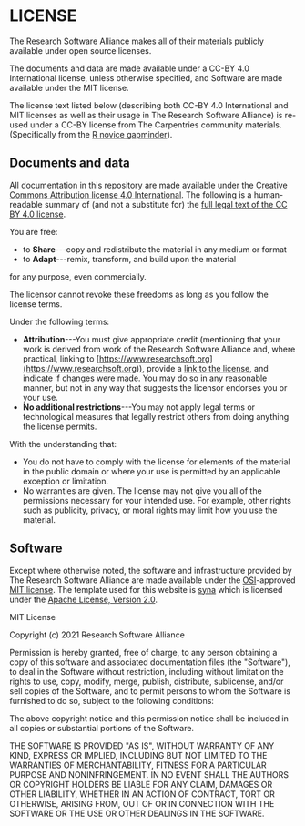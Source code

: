 # LICENSE

The Research Software Alliance makes all of their materials publicly available under open source licenses.

The documents and data are made available under a CC-BY 4.0 International license, unless otherwise specified, and Software are made available under the MIT license.

The license text listed below (describing both CC-BY 4.0 International and MIT licenses as well as their usage in The Research Software Alliance) is re-used under a CC-BY license from The Carpentries community materials.
(Specifically from the [R novice gapminder](https://github.com/swcarpentry/r-novice-gapminder/blob/main/LICENSE.md)).

## Documents and data

All documentation in this repository are made available under the [Creative Commons Attribution license 4.0 International][cc-by-human].
The following is a human-readable summary of (and not a substitute for) the [full legal text of the CC BY 4.0 license][cc-by-legal].

You are free:

* to **Share**---copy and redistribute the material in any medium or format
* to **Adapt**---remix, transform, and build upon the material

for any purpose, even commercially.

The licensor cannot revoke these freedoms as long as you follow the license terms.

Under the following terms:

* **Attribution**---You must give appropriate credit (mentioning that your work is derived from work of the Research Software Alliance and, where practical, linking to [https://www.researchsoft.org](https://www.researchsoft.org)), provide a [link to the license][cc-by-human], and indicate if changes were made.
  You may do so in any reasonable manner, but not in any way that suggests the licensor endorses you or your use.
* **No additional restrictions**---You may not apply legal terms or technological measures that legally restrict others from doing
anything the license permits.
  
With the understanding that:

* You do not have to comply with the license for elements of the material in the public domain or where your use is permitted by an
  applicable exception or limitation.
* No warranties are given. The license may not give you all of the permissions necessary for your intended use.
  For example, other rights such as publicity, privacy, or moral rights may limit how you use the material.

## Software

Except where otherwise noted, the software and infrastructure provided by The Research Software Alliance are made available under the [OSI][osi]-approved [MIT license][mit-license].
The template used for this website is [syna][syna] which is licensed under the [Apache License, Version 2.0](https://github.com/okkur/syna/blob/master/LICENSE).

MIT License

Copyright (c) 2021 Research Software Alliance

Permission is hereby granted, free of charge, to any person obtaining a copy
of this software and associated documentation files (the "Software"), to deal
in the Software without restriction, including without limitation the rights
to use, copy, modify, merge, publish, distribute, sublicense, and/or sell
copies of the Software, and to permit persons to whom the Software is
furnished to do so, subject to the following conditions:

The above copyright notice and this permission notice shall be included in all
copies or substantial portions of the Software.

THE SOFTWARE IS PROVIDED "AS IS", WITHOUT WARRANTY OF ANY KIND, EXPRESS OR
IMPLIED, INCLUDING BUT NOT LIMITED TO THE WARRANTIES OF MERCHANTABILITY,
FITNESS FOR A PARTICULAR PURPOSE AND NONINFRINGEMENT. IN NO EVENT SHALL THE
AUTHORS OR COPYRIGHT HOLDERS BE LIABLE FOR ANY CLAIM, DAMAGES OR OTHER
LIABILITY, WHETHER IN AN ACTION OF CONTRACT, TORT OR OTHERWISE, ARISING FROM,
OUT OF OR IN CONNECTION WITH THE SOFTWARE OR THE USE OR OTHER DEALINGS IN THE
SOFTWARE.

[cc-by-human]: https://creativecommons.org/licenses/by/4.0/
[cc-by-legal]: https://creativecommons.org/licenses/by/4.0/legalcode
[mit-license]: https://opensource.org/licenses/mit-license.html
[osi]: https://opensource.org
[syna]: https://syna.okkur.org/
